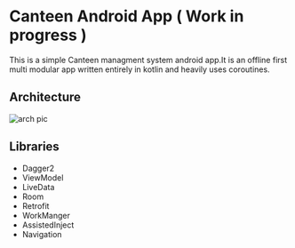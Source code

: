 # Canteen Android App ( Work in progress )

This is a simple Canteen managment system android app.It is an offline first multi modular app written entirely in kotlin and heavily uses coroutines.

## Architecture

![arch pic](https://user-images.githubusercontent.com/27920087/59968114-84c74280-9534-11e9-9952-464fa22bf370.PNG)

## Libraries

* Dagger2
* ViewModel
* LiveData
* Room
* Retrofit
* WorkManger
* AssistedInject
* Navigation
